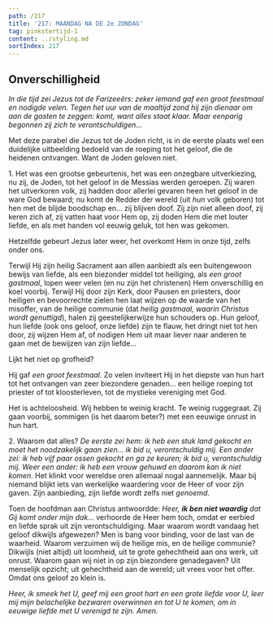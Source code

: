 ```yaml
---
path: /217
title: '217: MAANDAG NA DE 2e ZONDAG'
tag: pinkstertijd-1
content: ../styling.md
sortIndex: 217
---
```


## Onverschilligheid

_In die tijd zei Jezus tot de Farizeeërs: zeker iemand gaf een groot feestmaal en nodigde velen. Tegen het uur van de maaltijd zond hij zijn dienaar om aan de gasten te zeggen: komt, want alles staat klaar. Maar eenparig begonnen zij zich te verontschuldigen..._

Met deze parabel die Jezus tot de Joden richt, is in de eerste plaats wel een duidelijke uitbeelding bedoeld van de roeping tot het geloof, die de heidenen ontvangen. Want de Joden geloven niet.

1\. Het was een grootse gebeurtenis, het was een onzegbare uitverkiezing, nu zij, de Joden, tot het geloof in de Messias werden geroepen. Zij waren het uitverkoren volk, zij hadden door allerlei gevaren heen het geloof in de ware God bewaard; nu komt de Redder der wereld (uit _hun_ volk geboren) tot hen met de blijde boodschap en... zij blijven doof. Zij zijn niet alleen doof, zij keren zich af, zij vatten haat voor Hem op, zij doden Hem die met louter liefde, en als met handen vol eeuwig geluk, tot hen was gekomen.

Hetzelfde gebeurt Jezus later weer, het overkomt Hem in onze tijd, zelfs onder ons.

Terwijl Hij zijn heilig Sacrament aan allen aanbiedt als een buitengewoon bewijs van liefde, als een biezonder middel tot heiliging, als _een groot gastmaal_, lopen weer velen (en nu zijn het christenen) Hem onverschillig en koel voorbij. Terwijl Hij door zijn Kerk, door Pausen en priesters, door heiligen en bevoorrechte zielen hen laat wijzen op de waarde van het misoffer, van de heilige communie (dat _heilig gastmaal, waarin Christus wordt genuttigd_), halen zij geestelijkerwijze hun schouders op. Hun geloof, hun liefde (ook ons geloof, onze liefde) zijn te flauw, het dringt niet tot hen door, zij wijzen Hem af, of nodigen Hem uit maar liever naar anderen te gaan met de bewijzen van zijn liefde...

Lijkt het niet op grofheid?

Hij gaf _een groot feestmaal_. Zo velen inviteert Hij in het diepste van hun hart tot het ontvangen van zeer biezondere genaden... een heilige roeping tot priester of tot kloosterleven, tot de mystieke vereniging met God.

Het is achteloosheid. Wij hebben te weinig kracht. Te weinig ruggegraat. Zij gaan voorbij, sommigen (is het daarom beter?) met een eeuwige onrust in hun hart.

2\. Waarom dat alles? _De eerste zei hem: ik heb een stuk land gekocht en moet het noodzakelijk gaan zien... ik bid u, verontschuldig mij. Een ander zei: ik heb vijf paar ossen gekocht en ga ze keuren; ik bid u, verontschuldig mij. Weer een ander: ik heb een vrouw gehuwd en daarom kan ik niet komen._ Het klinkt voor wereldse oren allemaal nogal aannemelijk. Maar bij niemand blijkt iets van werkelijke waardering voor de Heer of voor zijn gaven. Zijn aanbieding, zijn liefde wordt zelfs niet _genoemd_.

Toen de hoofdman aan Christus antwoordde: _Heer, __ik ben niet waardig__ dat Gij komt onder mijn dak..._ verhoorde de Heer hem toch, omdat er eerbied en liefde sprak uit zijn verontschuldiging. Maar waarom wordt vandaag het geloof dikwijls afgewezen? Men is bang voor binding, voor de last van de waarheid. Waarom verzuimen wij de heilige mis, en de heilige communie? Dikwijls (niet altijd) uit loomheid, uit te grote gehechtheid aan ons werk, uit onrust. Waarom gaan wij niet in op zijn biezondere genadegaven? Uit menselijk opzicht; uit gehechtheid aan de wereld; uit vrees voor het offer. Omdat ons geloof zo klein is.

_Heer, ik smeek het U, geef mij een groot hart en een grote liefde voor U, leer mij mijn belachelijke bezwaren overwinnen en tot U te komen, om in eeuwige liefde met U verenigd te zijn. Amen._
